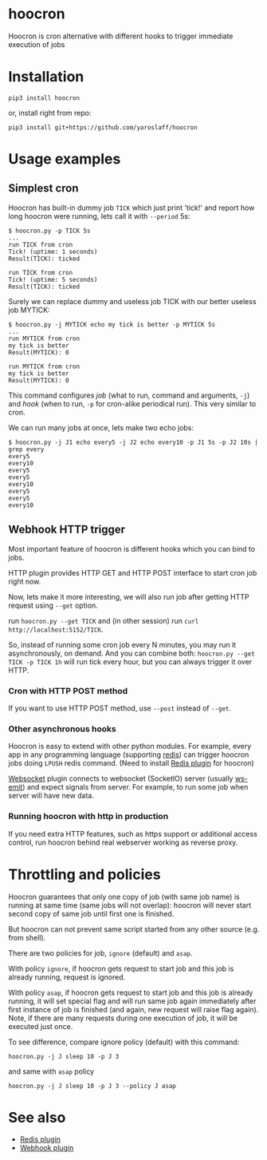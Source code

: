 # hoocron
Hoocron is cron alternative with different hooks to trigger immediate execution of jobs

# Installation
~~~
pip3 install hoocron
~~~

or, install right from repo:
~~~
pip3 install git+https://github.com/yaroslaff/hoocron
~~~

# Usage examples

## Simplest cron

Hoocron has built-in dummy job `TICK` which just print 'tick!' and report how long hoocron were running, lets call it with `--period` 5s:

~~~shell
$ hoocron.py -p TICK 5s
...
run TICK from cron
Tick! (uptime: 1 seconds)
Result(TICK): ticked

run TICK from cron
Tick! (uptime: 5 seconds)
Result(TICK): ticked
~~~

Surely we can replace dummy and useless job TICK with our better useless job MYTICK:

~~~shell
$ hoocron.py -j MYTICK echo my tick is better -p MYTICK 5s
...
run MYTICK from cron
my tick is better
Result(MYTICK): 0

run MYTICK from cron
my tick is better
Result(MYTICK): 0
~~~

This command configures *job* (what to run, command and arguments, `-j`) and *hook* (when to run, `-p` for cron-alike periodical run). This very similar to cron. 

We can run many jobs at once, lets make two echo jobs:
~~~shell
$ hoocron.py -j J1 echo every5 -j J2 echo every10 -p J1 5s -p J2 10s | grep every
every5
every10
every5
every5
every10
every5
every5
every10
~~~

## Webhook HTTP trigger

Most important feature of hoocron is different hooks which you can bind to jobs. 

HTTP plugin provides HTTP GET and HTTP POST interface to start cron job right now.

Now, lets make it more interesting, we will also run job after getting HTTP request using `--get` option.

run `hoocron.py --get TICK` and (in other session) run `curl http://localhost:5152/TICK`.

So, instead of running some cron job every N minutes, you may run it asynchronously, on demand. And you can combine both: `hoocron.py --get TICK -p TICK 1h` will run tick every hour, but you can always trigger it over HTTP.

### Cron with HTTP POST method
If you want to use HTTP POST method, use `--post` instead of `--get`.

### Other asynchronous hooks
Hoocron is easy to extend with other python modules. For example, every app in any programming language (supporting [redis](https://redis.io/)) can trigger hoocron jobs doing `LPUSH` redis command. (Need to install [Redis plugin](https://github.com/yaroslaff/hoocron-plugin-redis) for hoocron)

[Websocket](https://github.com/yaroslaff/hoocron-plugin-websocket) plugin connects to websocket (SocketIO) server (usually [ws-emit](https://github.com/yaroslaff/ws-emit)) and expect signals from server. For example, to run some job when server will have new data.

### Running hoocron with http in production
If you need extra HTTP features, such as https support or additional access control, run hoocron behind real webserver working as reverse proxy.

# Throttling and policies
Hoocron guarantees that only one copy of job (with same job name) is running at same time (same jobs will not overlap): hoocron will never start second copy of same job until first one is finished. 

But hoocron can not prevent same script started from any other source (e.g. from shell).

There are two policies for job, `ignore` (default) and `asap`. 

With policy `ignore`, if hoocron gets request to start job and this job is already running, request is ignored.

With policy `asap`, if hoocron gets request to start job and this job is already running, it will set special flag and will run same job again immediately after first instance of job is finished (and again, new request will raise flag again). Note, if there are many requests during one execution of job, it will be executed just once. 

To see difference, compare ignore policy (default) with this command:
~~~shell
hoocron.py -j J sleep 10 -p J 3
~~~

and same with `asap` policy
~~~shell
hoocron.py -j J sleep 10 -p J 3 --policy J asap
~~~

# See also

- [Redis plugin](https://github.com/yaroslaff/hoocron-plugin-redis)
- [Webhook plugin](https://github.com/yaroslaff/hoocron-plugin-websocket)